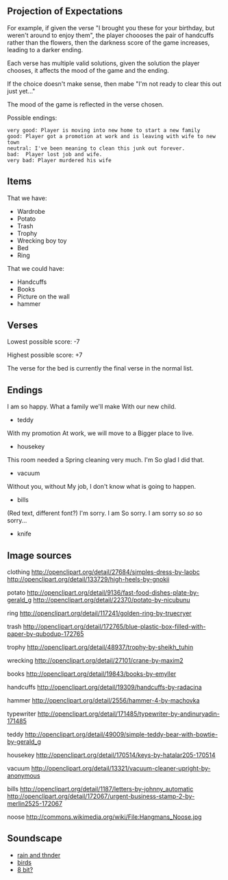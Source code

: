 
## Projection of Expectations

For example, if given the verse "I brought you these for your birthday, but weren't around to enjoy them", the player choooses the pair of handcuffs rather than the flowers, then the darkness score of the game increases, leading to a darker ending.

Each verse has multiple valid solutions, given the solution the player chooses, it affects the mood of the game and the ending.

If the choice doesn't make sense, then mabe "I'm not ready to clear this out just yet..."

The mood of the game is reflected in the verse chosen. 

Possible endings:

    very good: Player is moving into new home to start a new family
    good: Player got a promotion at work and is leaving with wife to new town
    neutral: I've been meaning to clean this junk out forever.
    bad:  Player lost job and wife. 
    very bad: Player murdered his wife

## Items

That we have:

 * Wardrobe
 * Potato
 * Trash
 * Trophy
 * Wrecking boy toy
 * Bed
 * Ring

That we could have:

 * Handcuffs
 * Books
 * Picture on the wall
 * hammer


## Verses

Lowest possible score: -7

Highest possible score: +7

The verse for the bed is currently the final verse in the normal list.

## Endings

 I am so happy.
 What a family we'll make
 With our new child.

* teddy

 With my promotion
 At work, we will move to a
 Bigger place to live.

* housekey

 This room needed a
 Spring cleaning very much. I'm
 So glad I did that.

* vacuum

 Without you, without
 My job, I don't know what
 is going to happen.

* bills

 (Red text, different font?)
 I'm sorry. I am
 So sorry. I am sorry
 so <em>so</em> so sorry...

* knife


## Image sources

clothing
http://openclipart.org/detail/27684/simples-dress-by-laobc
http://openclipart.org/detail/133729/high-heels-by-gnokii

potato
http://openclipart.org/detail/9136/fast-food-dishes-plate-by-gerald_g
http://openclipart.org/detail/22370/potato-by-nicubunu

ring
http://openclipart.org/detail/117241/golden-ring-by-truecryer

trash
http://openclipart.org/detail/172765/blue-plastic-box-filled-with-paper-by-qubodup-172765

trophy
http://openclipart.org/detail/48937/trophy-by-sheikh_tuhin

wrecking
http://openclipart.org/detail/27101/crane-by-maxim2

books
http://openclipart.org/detail/19843/books-by-emyller

handcuffs
http://openclipart.org/detail/19309/handcuffs-by-radacina

hammer
http://openclipart.org/detail/2556/hammer-4-by-machovka

typewriter
http://openclipart.org/detail/171485/typewriter-by-andinuryadin-171485

teddy
http://openclipart.org/detail/49009/simple-teddy-bear-with-bowtie-by-gerald_g

housekey
http://openclipart.org/detail/170514/keys-by-hatalar205-170514

vacuum
http://openclipart.org/detail/13321/vacuum-cleaner-upright-by-anonymous

bills
http://openclipart.org/detail/1187/letters-by-johnny_automatic
http://openclipart.org/detail/172067/urgent-business-stamp-2-by-merlin2525-172067

noose
http://commons.wikimedia.org/wiki/File:Hangmans_Noose.jpg

## Soundscape

 * [rain and thnder](http://www.freesound.org/people/CGEffex/packs/9827/)
 * [birds](http://www.freesound.org/people/CGEffex/packs/7710/)
 * [8 bit?](http://bertuf.org/english/cbasicore.html)


